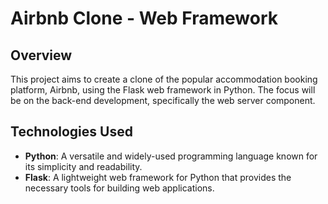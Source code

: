 # Airbnb Clone - Web Framework

## Overview

This project aims to create a clone of the popular accommodation booking platform, Airbnb, using the Flask web framework in Python. The focus will be on the back-end development, specifically the web server component.

## Technologies Used

- **Python**: A versatile and widely-used programming language known for its simplicity and readability.
- **Flask**: A lightweight web framework for Python that provides the necessary tools for building web applications.
